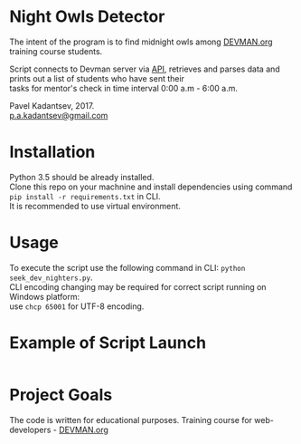 # Night Owls Detector

The intent of the program is to find midnight owls among [DEVMAN.org](https://devman.org) training course students. <br />

Script connects to Devman server via [API](https://devman.org/api/challenges/solution_attempts/?page=1), retrieves and parses data and prints out a list of students who have sent their <br />
tasks for mentor's check in time interval 0:00 a.m - 6:00 a.m.

Pavel Kadantsev, 2017. <br/>
p.a.kadantsev@gmail.com

# Installation

Python 3.5 should be already installed. <br />
Clone this repo on your machnine and install dependencies using command ```pip install -r requirements.txt``` in CLI. <br />
It is recommended to use virtual environment.

# Usage

To execute the script use the following command in CLI: ```python seek_dev_nighters.py```. <br />
CLI encoding changing may be required for correct script running on Windows platform: <br /> use ```chcp 65001``` for UTF-8 encoding.

# Example of Script Launch

```
```

# Project Goals

The code is written for educational purposes. Training course for web-developers - [DEVMAN.org](https://devman.org)
